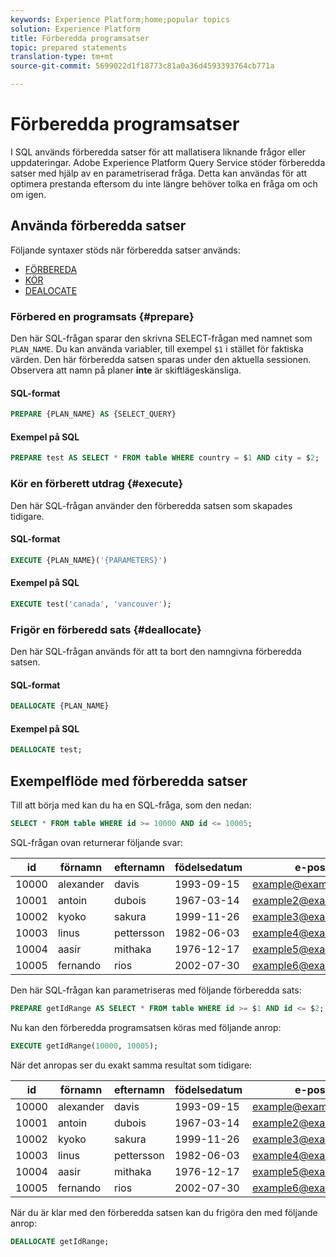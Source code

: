 ```yaml
---
keywords: Experience Platform;home;popular topics
solution: Experience Platform
title: Förberedda programsatser
topic: prepared statements
translation-type: tm+mt
source-git-commit: 5699022d1f18773c81a0a36d4593393764cb771a

---
```



# Förberedda programsatser

I SQL används förberedda satser för att mallatisera liknande frågor eller uppdateringar. Adobe Experience Platform Query Service stöder förberedda satser med hjälp av en parametriserad fråga. Detta kan användas för att optimera prestanda eftersom du inte längre behöver tolka en fråga om och om igen.

## Använda förberedda satser

Följande syntaxer stöds när förberedda satser används:

- [FÖRBEREDA](#prepare)
- [KÖR](#execute)
- [DEALOCATE](#deallocate)

### Förbered en programsats {#prepare}

Den här SQL-frågan sparar den skrivna SELECT-frågan med namnet som `PLAN_NAME`. Du kan använda variabler, till exempel `$1` i stället för faktiska värden. Den här förberedda satsen sparas under den aktuella sessionen. Observera att namn på planer **inte** är skiftlägeskänsliga.

#### SQL-format

```sql
PREPARE {PLAN_NAME} AS {SELECT_QUERY}
```

#### Exempel på SQL

```sql
PREPARE test AS SELECT * FROM table WHERE country = $1 AND city = $2;
```

### Kör en förberett utdrag {#execute}

Den här SQL-frågan använder den förberedda satsen som skapades tidigare.

#### SQL-format

```sql
EXECUTE {PLAN_NAME}('{PARAMETERS}')
```

#### Exempel på SQL

```sql
EXECUTE test('canada', 'vancouver');
```

### Frigör en förberedd sats {#deallocate}

Den här SQL-frågan används för att ta bort den namngivna förberedda satsen.

#### SQL-format

```sql
DEALLOCATE {PLAN_NAME}
```

#### Exempel på SQL

```sql
DEALLOCATE test;
```

## Exempelflöde med förberedda satser

Till att börja med kan du ha en SQL-fråga, som den nedan:

```sql
SELECT * FROM table WHERE id >= 10000 AND id <= 10005;
```

SQL-frågan ovan returnerar följande svar:

| id | förnamn | efternamn | födelsedatum | e-post | stad | land |
|--- | --------- | -------- | --------- | ----- | ------- | ---- |
| 10000 | alexander | davis | 1993-09-15 | example@example.com | Vancouver | Kanada |
| 10001 | antoin | dubois | 1967-03-14 | example2@example.com | Paris | Frankrike |
| 10002 | kyoko | sakura | 1999-11-26 | example3@example.com | Tokyo | Japan |
| 10003 | linus | pettersson | 1982-06-03 | example4@example.com | Stockholm | Sverige |
| 10004 | aasir | mithaka | 1976-12-17 | example5@example.com | Nairobi | Kenya |
| 10005 | fernando | rios | 2002-07-30 | example6@example.com | Santiago | Chile |

Den här SQL-frågan kan parametriseras med följande förberedda sats:

```sql
PREPARE getIdRange AS SELECT * FROM table WHERE id >= $1 AND id <= $2; 
```

Nu kan den förberedda programsatsen köras med följande anrop:

```sql
EXECUTE getIdRange(10000, 10005);
```

När det anropas ser du exakt samma resultat som tidigare:

| id | förnamn | efternamn | födelsedatum | e-post | stad | land |
|--- | --------- | -------- | --------- | ----- | ------- | ---- |
| 10000 | alexander | davis | 1993-09-15 | example@example.com | Vancouver | Kanada |
| 10001 | antoin | dubois | 1967-03-14 | example2@example.com | Paris | Frankrike |
| 10002 | kyoko | sakura | 1999-11-26 | example3@example.com | Tokyo | Japan |
| 10003 | linus | pettersson | 1982-06-03 | example4@example.com | Stockholm | Sverige |
| 10004 | aasir | mithaka | 1976-12-17 | example5@example.com | Nairobi | Kenya |
| 10005 | fernando | rios | 2002-07-30 | example6@example.com | Santiago | Chile |

När du är klar med den förberedda satsen kan du frigöra den med följande anrop:

```sql
DEALLOCATE getIdRange;
```
